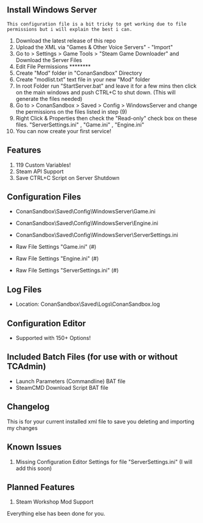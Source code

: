 ## Install Windows Server

```
This configuration file is a bit tricky to get working due to file permissions but i will explain the best i can.
```

1. Download the latest release of this repo
2. Upload the XML via "Games & Other Voice Servers" - "Import"
3. Go to > Settings > Game Tools > "Steam Game Downloader" and Download the Server Files
4. Edit File Permissions ********
5. Create "Mod" folder in "ConanSandbox" Directory
6. Create "modlist.txt" text file in your new "Mod" folder
7. In root Folder run "StartServer.bat" and leave it for a few mins then click on the main windows and push CTRL+C to shut down. 
(This will generate the files needed)
8. Go to > ConanSandbox > Saved > Config > WindowsServer and change the permissions on the files listed in step (9)
9. Right Click & Properties then check the "Read-only" check box on these files. "ServerSettings.ini" , "Game.ini" , "Engine.ini"
10. You can now create your first service!


## Features

1. 119 Custom Variables!
2. Steam API Support
3. Save CTRL+C Script on Server Shutdown


## Configuration Files

* ConanSandbox\Saved\Config\WindowsServer\Game.ini
* ConanSandbox\Saved\Config\WindowsServer\Engine.ini
* ConanSandbox\Saved\Config\WindowsServer\ServerSettings.ini

* Raw File Settings "Game.ini" (#)
* Raw File Settings "Engine.ini" (#)
* Raw File Settings "ServerSettings.ini" (#)


## Log Files

* Location: ConanSandbox\Saved\Logs\ConanSandbox.log


## Configuration Editor

* Supported with 150+ Options!


## Included Batch Files (for use with or without TCAdmin)

* Launch Parameters (Commandline) BAT file
* SteamCMD Download Script BAT file


## Changelog

This is for your current installed xml file to save you deleting and importing my changes


## Known Issues

1. Missing Configuration Editor Settings for file "ServerSettings.ini" (I will add this soon)


## Planned Features

1. Steam Workshop Mod Support

Everything else has been done for you.